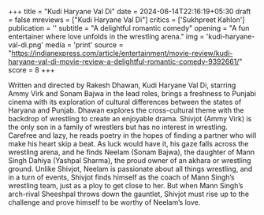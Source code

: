 +++
title = "Kudi Haryane Val Di"
date = 2024-06-14T22:16:19+05:30
draft = false
mreviews = ["Kudi Haryane Val Di"]
critics = ['Sukhpreet Kahlon']
publication = ''
subtitle = "A delightful romantic comedy"
opening = "A fun entertainer where love unfolds in the wrestling arena."
img = 'kudi-haryane-val-di.png'
media = 'print'
source = "https://indianexpress.com/article/entertainment/movie-review/kudi-haryane-val-di-movie-review-a-delightful-romantic-comedy-9392661/"
score = 8
+++

Written and directed by Rakesh Dhawan, Kudi Haryane Val Di, starring Ammy Virk and Sonam Bajwa in the lead roles, brings a freshness to Punjabi cinema with its exploration of cultural differences between the states of Haryana and Punjab. Dhawan explores the cross-cultural theme with the backdrop of wrestling to create an enjoyable drama. Shivjot (Ammy Virk) is the only son in a family of wrestlers but has no interest in wrestling. Carefree and lazy, he reads poetry in the hopes of finding a partner who will make his heart skip a beat. As luck would have it, his gaze falls across the wrestling arena, and he finds Neelam (Sonam Bajwa), the daughter of Mann Singh Dahiya (Yashpal Sharma), the proud owner of an akhara or wrestling ground. Unlike Shivjot, Neelam is passionate about all things wrestling, and in a turn of events, Shivjot finds himself as the coach of Mann Singh’s wrestling team, just as a ploy to get close to her. But when Mann Singh’s arch-rival Sheeshpal throws down the gauntlet, Shivjot must rise up to the challenge and prove himself to be worthy of Neelam’s love.

